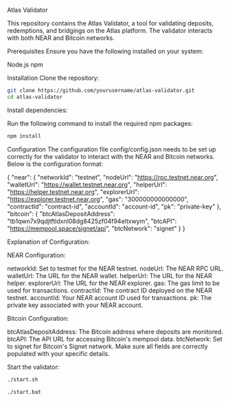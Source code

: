 
Atlas Validator

This repository contains the Atlas Validator, a tool for validating deposits, redemptions, and bridgings on the Atlas platform. The validator interacts with both NEAR and Bitcoin networks.

Prerequisites
Ensure you have the following installed on your system:

Node.js
npm

Installation
Clone the repository:

```bash
git clone https://github.com/yourusername/atlas-validator.git
cd atlas-validator
```

Install dependencies:

Run the following command to install the required npm packages:

```bash
npm install
```

Configuration
The configuration file config/config.json needs to be set up correctly for the validator to interact with the NEAR and Bitcoin networks. Below is the configuration format:

{
  "near": {
    "networkId": "testnet",
    "nodeUrl": "https://rpc.testnet.near.org",
    "walletUrl": "https://wallet.testnet.near.org",
    "helperUrl": "https://helper.testnet.near.org",
    "explorerUrl": "https://explorer.testnet.near.org",
    "gas": "300000000000000",
    "contractId": "contract-id",
    "accountId": "account-id",
    "pk": "private-key"
  },
  "bitcoin": {
    "btcAtlasDepositAddress": "tb1qwn7x9qdjtftldxnl08dg8425zf04f94eltxwym",
    "btcAPI": "https://mempool.space/signet/api",
    "btcNetwork": "signet"
  }
}

Explanation of Configuration:

NEAR Configuration:

networkId: Set to testnet for the NEAR testnet.
nodeUrl: The NEAR RPC URL.
walletUrl: The URL for the NEAR wallet.
helperUrl: The URL for the NEAR helper.
explorerUrl: The URL for the NEAR explorer.
gas: The gas limit to be used for transactions.
contractId: The contract ID deployed on the NEAR testnet.
accountId: Your NEAR account ID used for transactions.
pk: The private key associated with your NEAR account.

Bitcoin Configuration:

btcAtlasDepositAddress: The Bitcoin address where deposits are monitored.
btcAPI: The API URL for accessing Bitcoin's mempool data.
btcNetwork: Set to signet for Bitcoin's Signet network.
Make sure all fields are correctly populated with your specific details.

Start the validator:

``` bash
./start.sh
```

``` windows
./start.bat
```
